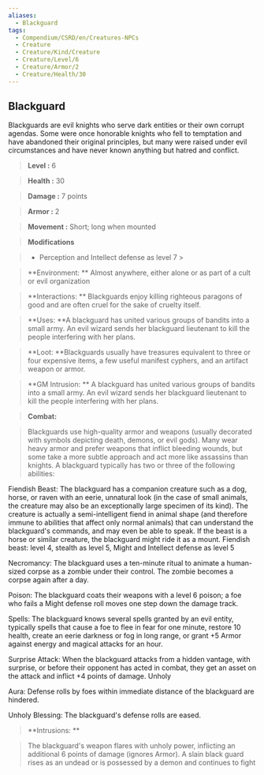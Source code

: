 ```yaml
---
aliases:
  - Blackguard
tags:
  - Compendium/CSRD/en/Creatures-NPCs
  - Creature
  - Creature/Kind/Creature
  - Creature/Level/6
  - Creature/Armor/2
  - Creature/Health/30
---
```

  
    
## Blackguard    
Blackguards are evil knights who serve dark entities or their own corrupt agendas. Some were once honorable knights who fell to temptation and have abandoned their original principles, but many were raised under evil circumstances and have never known anything but hatred and conflict.    
  
    
> **Level :** 6    
> **Health :** 30    
> **Damage :** 7 points    
> **Armor :** 2    
> **Movement :** Short; long when mounted    
> **Modifications**    
>- Perception and Intellect defense as level 7 >  
>    
> **Environment: ** Almost anywhere, either alone or as part of a cult or evil organization    
> **Interactions: ** Blackguards enjoy killing righteous paragons of good and are often cruel for the sake of cruelty itself.    
> **Uses: **A blackguard has united various groups of bandits into a small army. An evil wizard sends her blackguard lieutenant to kill the people interfering with her plans.    
> **Loot: **Blackguards usually have treasures equivalent to three or four expensive items, a few useful manifest cyphers, and an artifact weapon or armor.    
> **GM Intrusion: ** A blackguard has united various groups of bandits into a small army. An evil wizard sends her blackguard lieutenant to kill the people interfering with her plans.    
  
> **Combat:**   
> Blackguards use high-quality armor and weapons (usually decorated with symbols depicting death, demons, or evil gods). Many wear heavy armor and prefer weapons that inflict bleeding wounds, but some take a more subtle approach and act more like assassins than knights. A blackguard typically has two or three of the following abilities:   
Fiendish Beast: The blackguard has a companion creature such as a dog, horse, or raven with an eerie, unnatural look (in the case of small animals, the creature may also be an exceptionally large specimen of its kind). The creature is actually a semi-intelligent fiend in animal shape (and therefore immune to abilities that affect only normal animals) that can understand the blackguard's commands, and may even be able to speak. If the beast is a horse or similar creature, the blackguard might ride it as a mount. Fiendish beast: level 4, stealth as level 5, Might and Intellect defense as level 5  
Necromancy: The blackguard uses a ten-minute ritual to animate a human-sized corpse as a zombie under their control. The zombie becomes a corpse again after a day.   
Poison: The blackguard coats their weapons with a level 6 poison; a foe who fails a Might defense roll moves one step down the damage track.   
Spells: The blackguard knows several spells granted by an evil entity, typically spells that cause a foe to flee in fear for one minute, restore 10 health, create an eerie darkness or fog in long range, or grant +5 Armor against energy and magical attacks for an hour.   
Surprise Attack: When the blackguard attacks from a hidden vantage, with surprise, or before their opponent has acted in combat, they get an asset on the attack and inflict +4 points of damage. Unholy   
Aura: Defense rolls by foes within immediate distance of the blackguard are hindered.   
Unholy Blessing: The blackguard's defense rolls are eased.    
    
  
> **Intrusions: **   
> The blackguard's weapon flares with unholy power, inflicting an additional 6 points of damage (ignores Armor). A slain black guard rises as an undead or is possessed by a demon and continues to fight    
